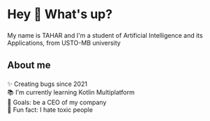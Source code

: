 <h1 align="left">Hey 👋 What's up?</h1>

###

<p align="left">My name is TAHAR and I'm a student of Artificial Intelligence and its Applications, from USTO-MB university</p>

###

<h2 align="left">About me</h2>

###

<p align="left">✨ Creating bugs since 2021<br>📚 I'm currently learning Kotlin Multiplatform<br>🎯 Goals: be a CEO of my company<br>🎲 Fun fact: I hate toxic people</p>

###
